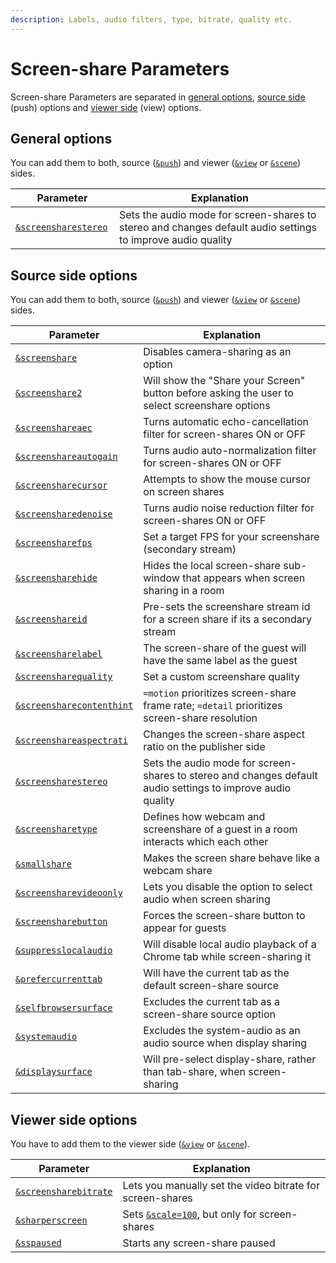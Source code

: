 ```yaml
---
description: Labels, audio filters, type, bitrate, quality etc.
---
```


# Screen-share Parameters

Screen-share Parameters are separated in [general options](./#general-options), [source side](./#source-side-options) (push) options and [viewer side](./#viewer-side-options) (view) options.

## General options

You can add them to both, source ([`&push`](../../source-settings/push.md)) and viewer ([`&view`](../view-parameters/view.md) or [`&scene`](../view-parameters/scene.md)) sides.

<table><thead><tr><th width="150">Parameter</th><th>Explanation</th></tr></thead><tbody><tr><td><a href="../../newly-added-parameters/and-screensharestereo.md"><code>&#x26;screensharestereo</code></a></td><td>Sets the audio mode for screen-shares to stereo and changes default audio settings to improve audio quality</td></tr></tbody></table>

## Source side options

You can add them to both, source ([`&push`](../../source-settings/push.md)) and viewer ([`&view`](../view-parameters/view.md) or [`&scene`](../view-parameters/scene.md)) sides.

<table><thead><tr><th width="150">Parameter</th><th>Explanation</th></tr></thead><tbody><tr><td><a href="../../source-settings/screenshare.md"><code>&#x26;screenshare</code></a></td><td>Disables camera-sharing as an option</td></tr><tr><td><a href="../../newly-added-parameters/and-screenshare2.md"><code>&#x26;screenshare2</code></a></td><td>Will show the "Share your Screen" button before asking the user to select screenshare options</td></tr><tr><td><a href="../../newly-added-parameters/and-screenshareaec.md"><code>&#x26;screenshareaec</code></a></td><td>Turns automatic echo-cancellation filter for screen-shares ON or OFF</td></tr><tr><td><a href="../../newly-added-parameters/and-screenshareautogain.md"><code>&#x26;screenshareautogain</code></a></td><td>Turns audio auto-normalization filter for screen-shares ON or OFF</td></tr><tr><td><a href="../../source-settings/cursor.md"><code>&#x26;screensharecursor</code></a></td><td>Attempts to show the mouse cursor on screen shares</td></tr><tr><td><a href="../../newly-added-parameters/and-screensharedenoise.md"><code>&#x26;screensharedenoise</code></a></td><td>Turns audio noise reduction filter for screen-shares ON or OFF</td></tr><tr><td><a href="../../source-settings/screensharefps.md"><code>&#x26;screensharefps</code></a></td><td>Set a target FPS for your screenshare (secondary stream)</td></tr><tr><td><a href="../../newly-added-parameters/and-screensharehide.md"><code>&#x26;screensharehide</code></a></td><td>Hides the local screen-share sub-window that appears when screen sharing in a room</td></tr><tr><td><a href="../../source-settings/screenshareid.md"><code>&#x26;screenshareid</code></a></td><td>Pre-sets the screenshare stream id for a screen share if its a secondary stream</td></tr><tr><td><a href="../../newly-added-parameters/and-screensharelabel.md"><code>&#x26;screensharelabel</code></a></td><td>The screen-share of the guest will have the same label as the guest</td></tr><tr><td><a href="../../source-settings/screensharequality.md"><code>&#x26;screensharequality</code></a></td><td>Set a custom screenshare quality</td></tr><tr><td><a href="and-screensharecontenthint.md"><code>&#x26;screensharecontenthint</code></a></td><td><code>=motion</code> prioritizes screen-share frame rate; <code>=detail</code> prioritizes screen-share resolution</td></tr><tr><td><a href="and-screenshareaspectratio.md"><code>&#x26;screenshareaspectrati</code></a></td><td>Changes the screen-share aspect ratio on the publisher side</td></tr><tr><td><a href="../../newly-added-parameters/and-screensharestereo.md"><code>&#x26;screensharestereo</code></a></td><td>Sets the audio mode for screen-shares to stereo and changes default audio settings to improve audio quality</td></tr><tr><td><a href="../../newly-added-parameters/and-screensharetype.md"><code>&#x26;screensharetype</code></a></td><td>Defines how webcam and screenshare of a guest in a room interacts which each other</td></tr><tr><td><a href="and-smallshare.md"><code>&#x26;smallshare</code></a></td><td>Makes the screen share behave like a webcam share</td></tr><tr><td><a href="../../newly-added-parameters/and-screensharevideoonly.md"><code>&#x26;screensharevideoonly</code></a></td><td>Lets you disable the option to select audio when screen sharing</td></tr><tr><td><a href="../settings-parameters/and-screensharebutton.md"><code>&#x26;screensharebutton</code></a></td><td>Forces the screen-share button to appear for guests</td></tr><tr><td><a href="and-suppresslocalaudio.md"><code>&#x26;suppresslocalaudio</code></a></td><td>Will disable local audio playback of a Chrome tab while screen-sharing it</td></tr><tr><td><a href="and-prefercurrenttab.md"><code>&#x26;prefercurrenttab</code></a></td><td>Will have the current tab as the default screen-share source</td></tr><tr><td><a href="and-selfbrowsersurface.md"><code>&#x26;selfbrowsersurface</code></a></td><td>Excludes the current tab as a screen-share source option</td></tr><tr><td><a href="and-systemaudio.md"><code>&#x26;systemaudio</code></a></td><td>Excludes the system-audio as an audio source when display sharing</td></tr><tr><td><a href="and-displaysurface.md"><code>&#x26;displaysurface</code></a></td><td>Will pre-select display-share, rather than tab-share, when screen-sharing</td></tr></tbody></table>

## **Viewer side options**

You have to add them to the viewer side ([`&view`](../view-parameters/view.md) or [`&scene`](../view-parameters/scene.md)).

<table><thead><tr><th width="150">Parameter</th><th>Explanation</th></tr></thead><tbody><tr><td><a href="../../newly-added-parameters/and-screensharebitrate.md"><code>&#x26;screensharebitrate</code></a></td><td>Lets you manually set the video bitrate for screen-shares</td></tr><tr><td><a href="and-sharperscreen.md"><code>&#x26;sharperscreen</code></a></td><td>Sets <a href="../view-parameters/scale.md"><code>&#x26;scale=100</code></a>, but only for screen-shares</td></tr><tr><td><a href="../../parameters-only-on-beta/and-sspaused.md"><code>&#x26;sspaused</code></a></td><td>Starts any screen-share paused</td></tr></tbody></table>
